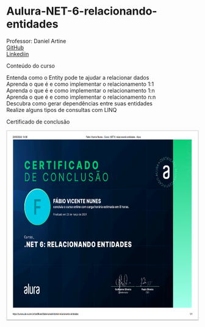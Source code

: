 # Aulura-NET-6-relacionando-entidades

 Professor: Daniel Artine<br>
 [GitHub](https://github.com/danielartine)<br>
 [Linkediin](https://www.linkedin.com/search/results/all/?fetchDeterministicClustersOnly=true&heroEntityKey=urn%3Ali%3Afsd_profile%3AACoAABcpws4BMNGWKCfL_RvCTYOd3JnlmeUoS1M&keywords=daniel%20artine&origin=RICH_QUERY_SUGGESTION&position=1&searchId=34bab6c1-c87b-4851-a974-d1f470021277&sid=.9e&spellCorrectionEnabled=false)<br>

Conteúdo do curso

Entenda como o Entity pode te ajudar a relacionar dados<br>
Aprenda o que é e como implementar o relacionamento 1:1<br>
Aprenda o que é e como implementar o relacionamento 1:n<br>
Aprenda o que é e como implementar o relacionamento n:n<br>
Descubra como gerar dependências entre suas entidades<br>
Realize alguns tipos de consultas com LINQ<br>

Certificado de conclusão<br>

<img align="center" alt="Dev-HTML" height="500em" src="https://github.com/FabioNunesDEV/Alura-Curso-NET6-relacionando-entidades/blob/main/Certificado/NET6_Relacionando_Entidades.png">
